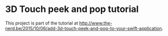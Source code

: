 # 3D Touch peek and pop tutorial

This project is part of the tutorial at http://www.the-nerd.be/2015/10/06/add-3d-touch-peek-and-pop-to-your-swift-application.
